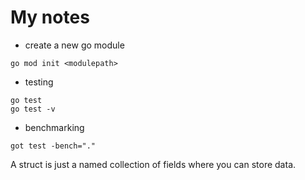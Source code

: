 # My notes

- create a new go module
```
go mod init <modulepath>
```

- testing
```
go test
go test -v
```


- benchmarking
```
got test -bench="."
```

A struct is just a named collection of fields where you can store data. 